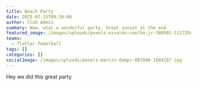 ```yaml
---
title: Beach Party
date: 2025-07-15T09:30:00
author: Club Admin
summary: Wow, what a wonderful party. Great sunset at the end.
featured_image: /images/uploads/pexels-osvaldo-coelho-jr-388501-1117256.jpg
teams:
  - flotter-federball
tags: []
categories: []
socialImage: /images/uploads/pexels-marcin-dampc-807808-1684187.jpg
---
```

Hey we did this great party
